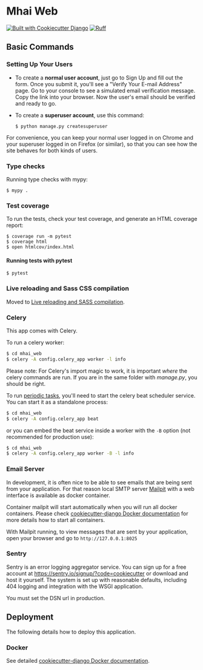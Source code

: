 # Mhai Web

[![Built with Cookiecutter Django](https://img.shields.io/badge/built%20with-Cookiecutter%20Django-ff69b4.svg?logo=cookiecutter)](https://github.com/cookiecutter/cookiecutter-django/)
[![Ruff](https://img.shields.io/endpoint?url=https://raw.githubusercontent.com/astral-sh/ruff/main/assets/badge/v2.json)](https://github.com/astral-sh/ruff)

## Basic Commands

### Setting Up Your Users

- To create a **normal user account**, just go to Sign Up and fill out the form.
  Once you submit it, you'll see a "Verify Your E-mail Address" page. Go to your
  console to see a simulated email verification message. Copy the link into your
  browser. Now the user's email should be verified and ready to go.

- To create a **superuser account**, use this command:

      $ python manage.py createsuperuser

For convenience, you can keep your normal user logged in on Chrome and your
superuser logged in on Firefox (or similar), so that you can see how the site
behaves for both kinds of users.

### Type checks

Running type checks with mypy:

    $ mypy .

### Test coverage

To run the tests, check your test coverage, and generate an HTML coverage
report:

    $ coverage run -m pytest
    $ coverage html
    $ open htmlcov/index.html

#### Running tests with pytest

    $ pytest

### Live reloading and Sass CSS compilation

Moved to
[Live reloading and SASS compilation](https://cookiecutter-django.readthedocs.io/en/latest/developing-locally.html#sass-compilation-live-reloading).

### Celery

This app comes with Celery.

To run a celery worker:

```bash
$ cd mhai_web
$ celery -A config.celery_app worker -l info
```

Please note: For Celery's import magic to work, it is important _where_ the
celery commands are run. If you are in the same folder with _manage.py_, you
should be right.

To run
[periodic tasks](https://docs.celeryq.dev/en/stable/userguide/periodic-tasks.html),
you'll need to start the celery beat scheduler service. You can start it as a
standalone process:

```bash
$ cd mhai_web
$ celery -A config.celery_app beat
```

or you can embed the beat service inside a worker with the `-B` option (not
recommended for production use):

```bash
$ cd mhai_web
$ celery -A config.celery_app worker -B -l info
```

### Email Server

In development, it is often nice to be able to see emails that are being sent
from your application. For that reason local SMTP server
[Mailpit](https://github.com/axllent/mailpit) with a web interface is available
as docker container.

Container mailpit will start automatically when you will run all docker
containers. Please check
[cookiecutter-django Docker documentation](http://cookiecutter-django.readthedocs.io/en/latest/deployment-with-docker.html)
for more details how to start all containers.

With Mailpit running, to view messages that are sent by your application, open
your browser and go to `http://127.0.0.1:8025`

### Sentry

Sentry is an error logging aggregator service. You can sign up for a free
account at <https://sentry.io/signup/?code=cookiecutter> or download and host it
yourself. The system is set up with reasonable defaults, including 404 logging
and integration with the WSGI application.

You must set the DSN url in production.

## Deployment

The following details how to deploy this application.

### Docker

See detailed
[cookiecutter-django Docker documentation](http://cookiecutter-django.readthedocs.io/en/latest/deployment-with-docker.html).
